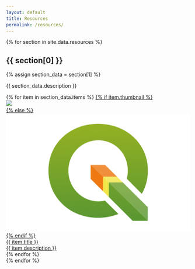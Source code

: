 ```yaml
---
layout: default
title: Resources
permalink: /resources/
---
```


<div>
  {% for section in site.data.resources %}
    <div class="resource-grid">
      <h2>{{ section[0] }} </h2>
      {% assign section_data = section[1] %}
      <p>{{ section_data.description }}</p> 
      <div class="grid sm:grid-cols-2 md:grid-cols-4">
        {% for item in section_data.items %}
          <a class="resource-card" target="_blank" href="{{ item.link }}">
          {% if item.thumbnail %}
           <div>
              <img src="/assets/img/resources/thumbnails/{{ item.thumbnail }}" />
            </div>
          {% else %}
            <div>
              <img src="/assets/img/resources/thumbnails/default.png" />
            </div>
          {% endif %}
            <div class="resource-card-text">
              <div class="resource-title">{{ item.title }}</div>
              <div class="resource-desc">{{ item.description }}</div>
            </div>
          </a>
        {% endfor %}
      </div>
  </div>
  {% endfor %}
</div>